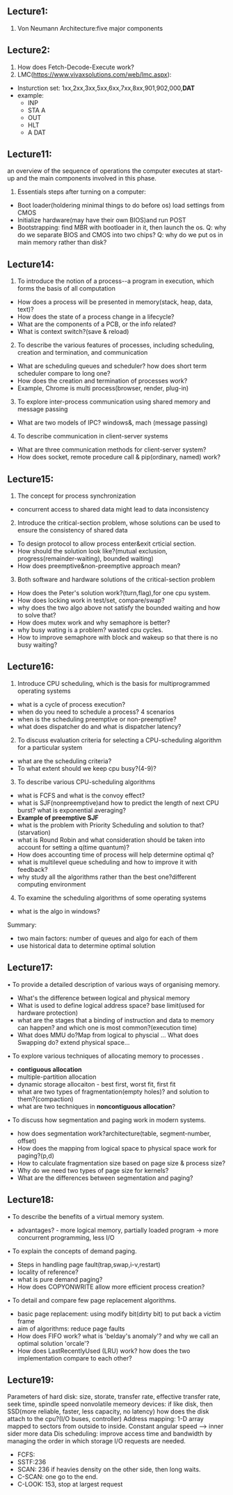 ## Lecture1:
1. Von Neumann Architecture:five major components
## Lecture2:
1. How does Fetch-Decode-Execute work?
2. LMC(https://www.vivaxsolutions.com/web/lmc.aspx): 
- Insturction set: 1xx,2xx,3xx,5xx,6xx,7xx,8xx,901,902,000,**DAT**
- example:
    - INP
    - STA A
    - OUT
    - HLT
    - A    DAT

## Lecture11:
an overview of the sequence of operations the computer executes at start-up and the main components involved in this phase.
1. Essentials steps after turning on a computer:
- Boot loader(holdering minimal things to do before os) load settings from CMOS
- Initialize hardware(may have their own BIOS)and run POST
- Bootstrapping: find MBR with bootloader in it, then launch the os.
Q: why do we separate BIOS and CMOS into two chips?
Q: why do we put os in main memory rather than disk?

## Lecture14:
1. To introduce the notion of a process--a program in execution, which forms the basis of all computation
- How does a process will be presented in memory(stack, heap, data, text)?
- How does the state of a process change in a lifecycle?
- What are the components of a PCB, or the info related?
- What is context switch?(save & reload)
2. To describe the various features of processes, including scheduling, creation and termination, and communication
- What are scheduling queues and scheduler? how does short term scheduler compare to long one?
- How does the creation and termination of processes work?
- Example, Chrome is multi process(browser, render, plug-in)
3. To explore inter-process communication using shared memory and message passing
- What are two models of IPC? windows&, mach (message passing)
4. To describe communication in client-server systems
- What are three communication methods for client-server system?
- How does socket, remote procedure call & pip(ordinary, named) work?

## Lecture15:
1. The concept for process synchronization
- concurrent access to shared data might lead to data inconsistency
2. Introduce the critical-section problem, whose solutions can be used to ensure the consistency of shared data
- To design protocol to allow process enter&exit crticial section.
- How should the solution look like?(mutual exclusion, progress(remainder-waiting), bounded waiting)
- How does preemptive&non-preemptive approach mean?
3. Both software and hardware solutions of the critical-section problem
- How does the Peter's solution work?(turn,flag),for one cpu system. 
- How does locking work in test/set, compare/swap?
- why does the two algo above not satisfy the bounded waiting and how to solve that?
- How does mutex work and why semaphore is better?
- why busy wating is a problem? wasted cpu cycles.
- How to improve semaphore with block and wakeup so that there is no busy waiting?

## Lecture16:
1. Introduce CPU scheduling, which is the basis for multiprogrammed operating systems
- what is a cycle of process execution?
- when do you need to schedule a process? 4 scenarios
- when is the scheduling preemptive or non-preemptive?
- what does dispatcher do and what is dispatcher latency?
2. To discuss evaluation criteria for selecting a CPU-scheduling algorithm for a particular system
- what are the scheduling criteria?
- To what extent should we keep cpu busy?(4-9)?
3. To describe various CPU-scheduling algorithms
- what is FCFS and what is the convoy effect?
- what is SJF(nonpreemptive)and how to predict the length of next CPU burst? what is exponential averaging?
- **Example of preemptive SJF**
- what is the problem with Priority Scheduling and solution to that?(starvation)
- what is Round Robin and what consideration should be taken into account for setting a q(time quantum)?
- How does accounting time of process will help determine optimal q?
- what is multilevel queue scheduling and how to improve it with feedback?
- why study all the algorithms rather than the best one?different computing environment
4. To examine the scheduling algorithms of some operating systems
- what is the algo in windows?

Summary: 
- two main factors: number of queues and algo for each of them
- use historical data to determine optimal solution

## Lecture17:
• To provide a detailed description of various ways of organising memory.
- What's the difference between logical and physical memory
- What is used to define logical address space? base limit(used for hardware protection)
- what are the stages that a binding of instruction and data to memory can happen? and which one is most common?(execution time)
- What does MMU do?Map from logical to physcial ... What does Swapping do? extend physical space...

• To explore various techniques of allocating memory to processes .
- **contiguous allocation**
- multiple-partition allocation
- dynamic storage allocaiton - best first, worst fit, first fit
- what are two types of fragmentation(empty holes)? and solution to them?(compaction)
- what are two techniques in **noncontiguous allocation**?

• To discuss how segmentation and paging work in modern systems.
- how does segmentation work?architecture(table, segment-number, offset)
- How does the mapping from logical space to physical space work for paging?(p,d)
- How to calculate fragmentation size based on page size & process size?
- Why do we need two types of page size for kernels? 
- What are the differences between segmentation and paging?

## Lecture18:
• To describe the benefits of a virtual memory system.
- advantages? - more logical memory, partially loaded program -> more concurrent programming, less I/O

• To explain the concepts of demand paging.
- Steps in handling page fault(trap,swap,i-v,restart)
- locality of reference?
- what is pure demand paging?
- How does COPYONWRITE allow more efficient process creation?

• To detail and compare few page replacement algorithms.
- basic page replacement: using modify bit(dirty bit) to put back a victim frame
- aim of algorithms: reduce page faults
- How does FIFO work? what is 'belday's anomaly'? and why we call an optimal solution 'orcale'?
- How does LastRecentlyUsed (LRU) work? how does the two implementation compare to each other?

## Lecture19:
Parameters of hard disk: size, storate, transfer rate, effective transfer rate, seek time, spindle speed
nonvolatile memeory devices: if like disk, then SSD(more reliable, faster, less capacity, no latency)
how does the disk attach to the cpu?(I/O buses, controller)
Address mapping: 1-D array mapped to sectors from outside to inside. Constant angular speed --> inner sider more data
Dis scheduling: improve access time and bandwidth by managing the order in which storage I/O requests are needed.
- FCFS:
- SSTF:236
- SCAN: 236 if heavies density on the other side, then long waits.
- C-SCAN: one go to the end.
- C-LOOK: 153, stop at largest request

